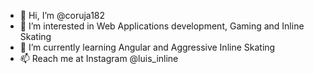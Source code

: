 - 👋 Hi, I’m @coruja182
- 👀 I’m interested in Web Applications development, Gaming and Inline Skating
- 🌱 I’m currently learning Angular and Aggressive Inline Skating
- 📫 Reach me at Instagram @luis_inline

<!---
coruja182/coruja182 is a ✨ special ✨ repository because its `README.md` (this file) appears on your GitHub profile.
You can click the Preview link to take a look at your changes.
--->
